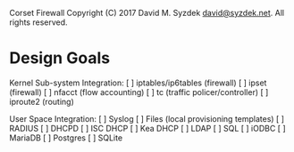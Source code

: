 
Corset Firewall
Copyright (C) 2017 David M. Syzdek <david@syzdek.net>.
All rights reserved.

Design Goals
============

Kernel Sub-system Integration:
   [ ] iptables/ip6tables (firewall)
   [ ] ipset (firewall)
   [ ] nfacct (flow accounting)
   [ ] tc (traffic policer/controller)
   [ ] iproute2 (routing)

User Space Integration:
   [ ] Syslog
   [ ] Files (local provisioning templates)
   [ ] RADIUS
   [ ] DHCPD
       [ ] ISC DHCP
       [ ] Kea DHCP
   [ ] LDAP
   [ ] SQL
       [ ] iODBC
       [ ] MariaDB
       [ ] Postgres
       [ ] SQLite

